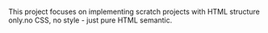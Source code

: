 This project focuses on implementing scratch projects with HTML structure only.no CSS, no style - just pure HTML semantic.


